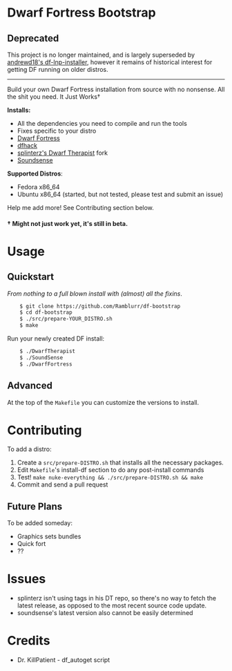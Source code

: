 # Dwarf Fortress Bootstrap

## Deprecated

This project is no longer maintained, and is largely superseded by [andrewd18's
df-lnp-installer](https://github.com/andrewd18/df-lnp-installer), however it
remains of historical interest for getting DF running on older distros.

---

Build your own Dwarf Fortress installation from source with no nonsense. All the shit you need. It Just Works†

**Installs:**

* All the dependencies you need to compile and run the tools
* Fixes specific to your distro
* [Dwarf Fortress](http://www.bay12games.com/dwarves/)
* [dfhack](https://github.com/peterix/dfhack)
* [splinterz's Dwarf Therapist](https://code.google.com/r/splintermind-attributes/) fork
* [Soundsense](http://df.zweistein.cz/soundsense/)

**Supported Distros**:

* Fedora x86_64
* Ubuntu x86_64 (started, but not tested, please test and submit an issue)

Help me add more! See Contributing section below.

    
#### **†** Might not just work yet, it's still in beta.

# Usage 

## Quickstart

*From nothing to a full blown install with (almost) all the fixins*.

```bash
    $ git clone https://github.com/Ramblurr/df-bootstrap
    $ cd df-bootstrap
    $ ./src/prepare-YOUR_DISTRO.sh
    $ make
```

Run your newly created DF install:
```bash
    $ ./DwarfTherapist
    $ ./SoundSense
    $ ./DwarfFortress
```

## Advanced

At the top of the `Makefile` you can customize the versions to install.

# Contributing

To add a distro:

1. Create a `src/prepare-DISTRO.sh` that installs all the necessary packages.
2. Edit `Makefile`'s install-df section to do any post-install commands
3. Test! `make nuke-everything && ./src/prepare-DISTRO.sh && make`
4. Commit and send a pull request


## Future Plans

To be added someday:

* Graphics sets bundles 
* Quick fort
* ??

# Issues

* splinterz isn't using tags in his DT repo, so there's no way to fetch the latest
release, as opposed to the most recent source code update.
* soundsense's latest version also cannot be easily determined

# Credits

* Dr. KillPatient - df_autoget script

